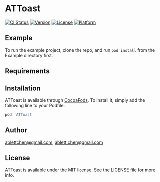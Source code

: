 # ATToast

[![CI Status](https://img.shields.io/travis/ablettchen@gmail.com/ATToast.svg?style=flat)](https://travis-ci.org/ablettchen@gmail.com/ATToast)
[![Version](https://img.shields.io/cocoapods/v/ATToast.svg?style=flat)](https://cocoapods.org/pods/ATToast)
[![License](https://img.shields.io/cocoapods/l/ATToast.svg?style=flat)](https://cocoapods.org/pods/ATToast)
[![Platform](https://img.shields.io/cocoapods/p/ATToast.svg?style=flat)](https://cocoapods.org/pods/ATToast)

## Example

To run the example project, clone the repo, and run `pod install` from the Example directory first.

## Requirements

## Installation

ATToast is available through [CocoaPods](https://cocoapods.org). To install
it, simply add the following line to your Podfile:

```ruby
pod 'ATToast'
```

## Author

ablettchen@gmail.com, ablett.chen@gmail.com

## License

ATToast is available under the MIT license. See the LICENSE file for more info.
